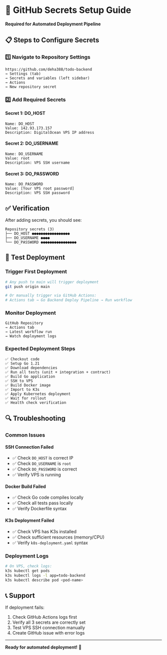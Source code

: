 # 🔐 GitHub Secrets Setup Guide

**Required for Automated Deployment Pipeline**

## 📋 Steps to Configure Secrets

### **1️⃣ Navigate to Repository Settings**
```
https://github.com/deha388/todo-backend
→ Settings (tab)
→ Secrets and variables (left sidebar)
→ Actions
→ New repository secret
```

### **2️⃣ Add Required Secrets**

#### **Secret 1: DO_HOST**
```
Name: DO_HOST
Value: 142.93.173.157
Description: DigitalOcean VPS IP address
```

#### **Secret 2: DO_USERNAME**
```
Name: DO_USERNAME  
Value: root
Description: VPS SSH username
```

#### **Secret 3: DO_PASSWORD**
```
Name: DO_PASSWORD
Value: [Your VPS root password]
Description: VPS SSH password
```

## ✅ Verification

After adding secrets, you should see:

```
Repository secrets (3)
├── DO_HOST ●●●●●●●●●●●●●●●●●
├── DO_USERNAME ●●●●
└── DO_PASSWORD ●●●●●●●●●●●●●●●●
```

## 🚀 Test Deployment

### **Trigger First Deployment**
```bash
# Any push to main will trigger deployment
git push origin main

# Or manually trigger via GitHub Actions:
# Actions tab → Go Backend Deploy Pipeline → Run workflow
```

### **Monitor Deployment**
```
GitHub Repository
→ Actions tab  
→ Latest workflow run
→ Watch deployment logs
```

### **Expected Deployment Steps**
```
✅ Checkout code
✅ Setup Go 1.21
✅ Download dependencies  
✅ Run all tests (unit + integration + contract)
✅ Build Go application
✅ SSH to VPS
✅ Build Docker image
✅ Import to K3s
✅ Apply Kubernetes deployment
✅ Wait for rollout
✅ Health check verification
```

## 🔍 Troubleshooting

### **Common Issues**

#### **SSH Connection Failed**
- ✅ Check `DO_HOST` is correct IP
- ✅ Check `DO_USERNAME` is `root`  
- ✅ Check `DO_PASSWORD` is correct
- ✅ Verify VPS is running

#### **Docker Build Failed**
- ✅ Check Go code compiles locally
- ✅ Check all tests pass locally
- ✅ Verify Dockerfile syntax

#### **K3s Deployment Failed**
- ✅ Check VPS has K3s installed
- ✅ Check sufficient resources (memory/CPU)
- ✅ Verify `k8s-deployment.yaml` syntax

### **Deployment Logs**
```bash
# On VPS, check logs:
k3s kubectl get pods
k3s kubectl logs -l app=todo-backend
k3s kubectl describe pod <pod-name>
```

## 📞 Support

If deployment fails:
1. Check GitHub Actions logs first
2. Verify all 3 secrets are correctly set
3. Test VPS SSH connection manually
4. Create GitHub issue with error logs

---

**Ready for automated deployment!** 🚀 